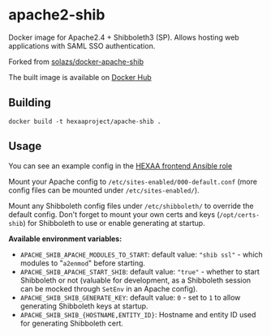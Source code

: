 # apache2-shib

Docker image for Apache2.4 + Shibboleth3 (SP). Allows hosting web
applications with SAML SSO authentication.

Forked from [solazs/docker-apache-shib](https://github.com/solazs/docker-apache-shib)

The built image is available on [Docker Hub](https://hub.docker.com/r/hexaaproject/apache-shib)

## Building

`docker build -t hexaaproject/apache-shib .`

## Usage

You can see an example config in the [HEXAA frontend Ansible role](https://github.com/hexaaproject/ansible-role-hexaa-frontend)

Mount your Apache config to `/etc/sites-enabled/000-default.conf` (more
config files can be mounted under `/etc/sites-enabled/`).

Mount any Shibboleth config files under `/etc/shibboleth/` to override
the default config. Don't forget to mount your own certs and keys
(`/opt/certs-shib`) for Shibboleth to use or enable generating at
startup.


**Available environment variables:**

* `APACHE_SHIB_APACHE_MODULES_TO_START`: default value: `"shib ssl"` -
  which modules to "`a2enmod`" before starting.
* `APACHE_SHIB_APACHE_START_SHIB`: default value: `"true"` - whether to
  start Shibboleth or not (valuable for development, as a Shibboleth
  session can be mocked through `SetEnv` in an Apache config).
* `APACHE_SHIB_SHIB_GENERATE_KEY`: default value: `0` - set to `1` to
  allow generating Shibboleth keys at startup.
* `APACHE_SHIB_SHIB_{HOSTNAME,ENTITY_ID}`: Hostname and entity ID used
  for generating Shibboleth  cert.
